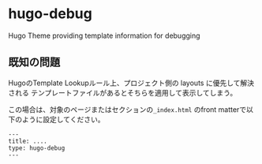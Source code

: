 # hugo-debug
Hugo Theme providing template information for debugging

## 既知の問題

HugoのTemplate Lookupルール上、プロジェクト側の layouts に優先して解決される
テンプレートファイルがあるとそちらを適用して表示してしまう。

この場合は、対象のページまたはセクションの`_index.html` のfront matterで以下のように設定してください。

```
---
title: ....
type: hugo-debug
---

```





